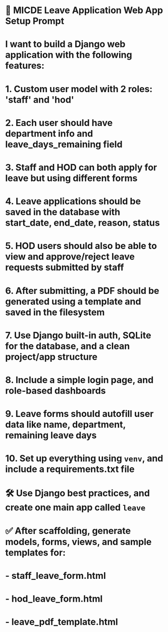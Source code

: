 # 🚀 MICDE Leave Application Web App Setup Prompt

# I want to build a Django web application with the following features:
# 1. Custom user model with 2 roles: 'staff' and 'hod'
# 2. Each user should have department info and leave_days_remaining field
# 3. Staff and HOD can both apply for leave but using different forms
# 4. Leave applications should be saved in the database with start_date, end_date, reason, status
# 5. HOD users should also be able to view and approve/reject leave requests submitted by staff
# 6. After submitting, a PDF should be generated using a template and saved in the filesystem
# 7. Use Django built-in auth, SQLite for the database, and a clean project/app structure
# 8. Include a simple login page, and role-based dashboards
# 9. Leave forms should autofill user data like name, department, remaining leave days
# 10. Set up everything using `venv`, and include a requirements.txt file

# 🛠 Use Django best practices, and create one main app called `leave`
# ✅ After scaffolding, generate models, forms, views, and sample templates for:
# - staff_leave_form.html
# - hod_leave_form.html
# - leave_pdf_template.html
